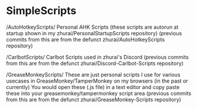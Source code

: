 # SimpleScripts
 
/AutoHotkeyScripts/
Personal AHK Scripts (these scripts are autorun at startup shown in my zhurai/PersonalStartupScripts repository) (previous commits from this are from the defunct zhurai/AutoHotkeyScripts repository)

/CarlbotScripts/
Carlbot Scripts used in zhurai's Discord (previous commits from this are from the defunct zhurai/Discord-Carlbot-Scripts repository)

/GreaseMonkeyScripts/ 
These are just personal scripts I use for various usecases in GreaseMonkey/TamperMonkey on my browsers (in the past or currently)
You would open these (.js file) in a text editor and copy paste these into your greasemonkey/tampermonkey script area 
(previous commits from this are from the defunct zhurai/GreaseMonkey-Scripts repository)
